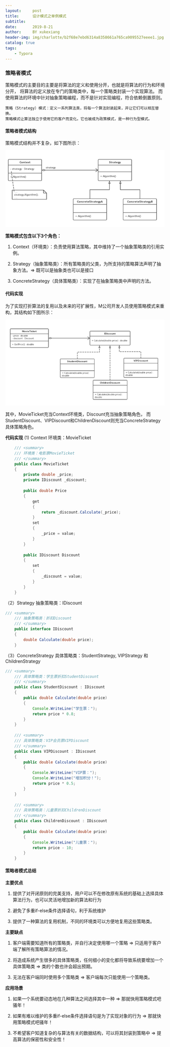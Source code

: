 ```yaml
---
layout:     post
title:      设计模式之单例模式
subtitle:   
date:       2019-8-21
author:     BY xukexiang
header-img: img/charlotte/b2f68e7ebd6314a8358661a765ca9095527eeee1.jpg
catalog: true
tags:
    - Typora
---
```


### 策略者模式

策略模式的主要目的主要是将算法的定义和使用分开，也就是将算法的行为和环境分开，
将算法的定义放在专门的策略类中，每一个策略类封装一个实现算法。
而使用算法的环境中针对抽象策略编程，而不是针对实现编程，符合依赖倒置原则。

    策略（Strategy）模式：定义一系列算法类，将每一个算法封装起来，并让它们可以相互替换。
    策略模式让算法独立于使用它的客户而变化。它也被成为政策模式，是一种行为型模式。

#### 策略者模式结构

策略模式结构并不复杂，如下图所示：

![](/img/1566441080(1).jpg)

**策略模式包含以下3个角色：**

1. Context（环境类）：负责使用算法策略，其中维持了一个抽象策略类的引用实例。

2. Strategy（抽象策略类）：所有策略类的父类，为所支持的策略算法声明了抽象方法。=> 既可以是抽象类也可以是接口

3. ConcreteStrategy（具体策略类）：实现了在抽象策略类中声明的方法。


#### 代码实现
为了实现打折算法的复用以及未来的可扩展性，M公司开发人员使用策略模式来重构，其结构如下图所示：

![](/img/1566441314.jpg)

其中，MovieTicket充当Context环境类，Discount充当抽象策略角色，
而StudentDiscount、VIPDiscount和ChildrenDiscount则充当ConcreteStrategy具体策略角色。

**代码实现**
(1) Context 环境类：MovieTicket

```java
    /// <summary>
    /// 环境类：电影票MovieTicket
    /// </summary>
    public class MovieTicket
    {
        private double _price;
        private IDiscount _discount;

        public double Price
        {
            get
            {
                return _discount.Calculate(_price);
            }
            set
            {
                _price = value;
            }
        }

        public IDiscount Discount
        {
            set
            {
                _discount = value;
            }
        }
    }
```

（2）Strategy 抽象策略类：IDiscount

```java
/// <summary>
    /// 抽象策略类：折扣Discount
    /// </summary>
    public interface IDiscount
    {
        double Calculate(double price);
    }
```

（3）ConcreteStrategy 具体策略类：StudentStrategy, VIPStrategy 和 ChildrenStrategy

```java
/// <summary>
    /// 具体策略类：学生票折扣StudentDiscount
    /// </summary>
    public class StudentDiscount : IDiscount
    {
        public double Calculate(double price)
        {
            Console.WriteLine("学生票：");
            return price * 0.8;
        }
    }

    /// <summary>
    /// 具体策略类：VIP会员票VIPDiscount
    /// </summary>
    public class VIPDiscount : IDiscount
    {
        public double Calculate(double price)
        {
            Console.WriteLine("VIP票：");
            Console.WriteLine("增加积分！");
            return price * 0.5;
        }
    }

    /// <summary>
    /// 具体策略类：儿童票折扣ChildrenDiscount
    /// </summary>
    public class ChildrenDiscount : IDiscount
    {
        public double Calculate(double price)
        {
            Console.WriteLine("儿童票：");
            return price - 10;
        }
    }
```

#### 策略者模式总结

**主要优点**

1. 提供了对开闭原则的完美支持，用户可以不在修改原有系统的基础上选择具体算法行为，也可以灵活地增加新的算法和行为

2. 避免了多重if-else条件选择语句，利于系统维护

3. 提供了一种算法的复用机制，不同的环境类可以方便地复用这些策略类。


**主要缺点**

1. 客户端需要知道所有的策略类，并自行决定使用哪一个策略 => 只适用于客户端了解所有策略算法的情况。

2. 将造成系统产生很多的具体策略类，任何细小的变化都将导致系统要增加一个具体策略类 => 类的个数也许会超出预期。

3. 无法在客户端同时使用多个策略类 => 客户端每次只能使用一个策略类。


**应用场景**

1. 如果一个系统要动态地在几种算法之间选择其中一种 => 那就快用策略模式吧骚年！

2. 如果有难以维护的多重if-else条件选择语句是为了实现对象的行为 => 那就快用策略模式吧骚年！

3. 不希望客户知道复杂的与算法有关的数据结构，可以将其封装到策略中 => 提高算法的保密性和安全性！


